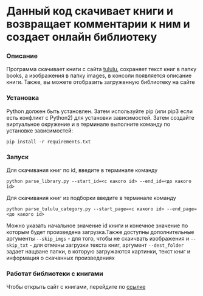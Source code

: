 # Данный код скачивает книги и возвращает комментарии к ним и создает онлайн библиотеку

### Описание

Программа скачивает книги с сайта [tululu](https://tululu.org/), сохраняет текст книг в папку books, а изображения в папку images, в консоли появляется описание книги. Также, вы можете отобразить загруженную библиотеку на сайте

### Установка

Python должен быть установлен. Затем используйте pip (или pip3 если есть конфликт с Python2) для установки зависимостей. Затем создайте виртуальное окружение и в терминале выполните команду по установке зависимостей:

```
pip install -r requirements.txt
```

### Запуск

Для скачивания книг по id, введите в терминале команду

```
python parse_library.py --start_id=<с какого id> --end_id=<до какого id>
```

Для скачивания книг из подборки введите в терминале команду

```
python parse_tululu_category.py --start_page=<с какого id> --end_page=<до какого id>
```

Можно указать начальное значение id книги и конечное значение по которым будет произведена загрузка.Также доступны дополнительные аргументы `--skip_imgs` - для того, чтобы не скаичвать изображения и `--skip_txt` - для отмены загрузки текста книг, аргумент `--dest_folder` задает нащване папки, в которую загружаются картинки, текст книг и информация о скачанных произведениях

### Работат библиотеки с книгами

Чтобы открыть сайт с книгами, перейдите по [ссылке](https://trader-daniil.github.io/books_parser/pages/page_with_books1.html)
